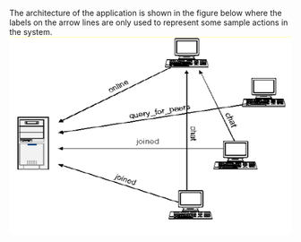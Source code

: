 
The architecture of the application is shown in the figure below where the labels on the arrow lines are only used to represent some sample actions in the system.
![Architecture](/p2p_architecture.png)
